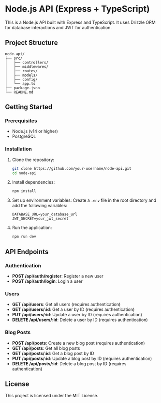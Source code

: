 # Node.js API (Express + TypeScript)

This is a Node.js API built with Express and TypeScript. It uses Drizzle ORM for database interactions and JWT for authentication.

## Project Structure

```
node-api/
├── src/
│   ├── controllers/
│   ├── middlewares/
│   ├── routes/
│   ├── models/
│   ├── config/
│   └── app.ts
├── package.json
└── README.md
```

## Getting Started

### Prerequisites

- Node.js (v14 or higher)
- PostgreSQL

### Installation

1. Clone the repository:
   ```sh
   git clone https://github.com/your-username/node-api.git
   cd node-api
   ```

2. Install dependencies:
   ```sh
   npm install
   ```

3. Set up environment variables:
   Create a `.env` file in the root directory and add the following variables:
   ```
   DATABASE_URL=your_database_url
   JWT_SECRET=your_jwt_secret
   ```

4. Run the application:
   ```sh
   npm run dev
   ```

## API Endpoints

### Authentication

- **POST /api/auth/register**: Register a new user
- **POST /api/auth/login**: Login a user

### Users

- **GET /api/users**: Get all users (requires authentication)
- **GET /api/users/:id**: Get a user by ID (requires authentication)
- **PUT /api/users/:id**: Update a user by ID (requires authentication)
- **DELETE /api/users/:id**: Delete a user by ID (requires authentication)

### Blog Posts

- **POST /api/posts**: Create a new blog post (requires authentication)
- **GET /api/posts**: Get all blog posts
- **GET /api/posts/:id**: Get a blog post by ID
- **PUT /api/posts/:id**: Update a blog post by ID (requires authentication)
- **DELETE /api/posts/:id**: Delete a blog post by ID (requires authentication)

## License

This project is licensed under the MIT License.
